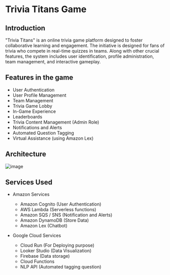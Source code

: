 # Trivia Titans Game



## Introduction

"Trivia Titans" is an online trivia game platform designed to foster collaborative learning and engagement. The initiative is designed for fans of trivia who compete in real-time quizzes in teams.
Along with other crucial features, the system includes user identification, profile administration, team management, and interactive gameplay.

## Features in the game

- User Authentication
- User Profile Management
- Team Management
- Trivia Game Lobby
- In-Game Experience
- Leaderboards
- Trivia Content Management (Admin Role)
- Notifications and Alerts
- Automated Question Tagging
- Virtual Assistance (using Amazon Lex)

## Architecture

![image](https://github.com/HVMS/Multi_Trivia_Game/assets/38061955/c73705ca-aeb7-4025-afe9-39765a58a44b)

## Services Used

- Amazon Services
  - Amazon Cognito (User Authentication)
  - AWS Lambda (Serverless functions)
  - Amazon SQS / SNS (Notification and Alerts)
  - Amazon DynamoDB (Store Data)
  - Amazon Lex (Chatbot)
 
- Google Cloud Services
  - Cloud Run (For Deploying purpose)
  - Looker Studio (Data Visualization)
  - Firebase (Data storage)
  - Cloud Functions
  - NLP API (Automated tagging question)
